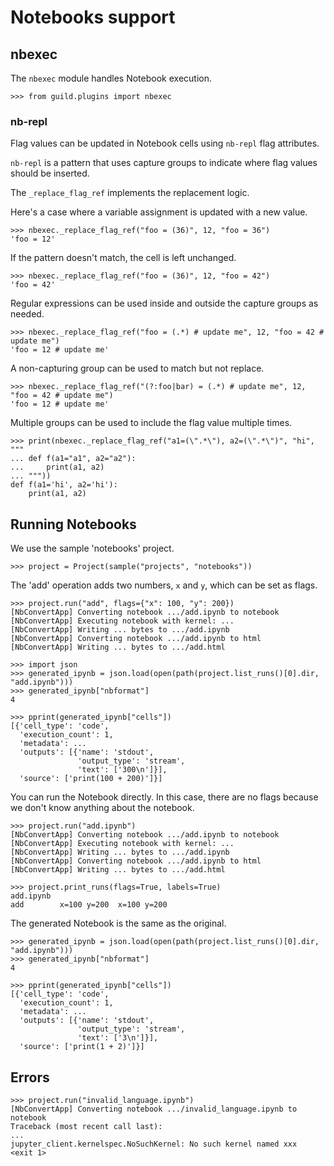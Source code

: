 # Notebooks support

## nbexec

The `nbexec` module handles Notebook execution.

    >>> from guild.plugins import nbexec

### nb-repl

Flag values can be updated in Notebook cells using `nb-repl` flag
attributes.

`nb-repl` is a pattern that uses capture groups to indicate where flag
values should be inserted.

The `_replace_flag_ref` implements the replacement logic.

Here's a case where a variable assignment is updated with a new value.

    >>> nbexec._replace_flag_ref("foo = (36)", 12, "foo = 36")
    'foo = 12'

If the pattern doesn't match, the cell is left unchanged.

    >>> nbexec._replace_flag_ref("foo = (36)", 12, "foo = 42")
    'foo = 42'

Regular expressions can be used inside and outside the capture groups
as needed.

    >>> nbexec._replace_flag_ref("foo = (.*) # update me", 12, "foo = 42 # update me")
    'foo = 12 # update me'

A non-capturing group can be used to match but not replace.

    >>> nbexec._replace_flag_ref("(?:foo|bar) = (.*) # update me", 12, "foo = 42 # update me")
    'foo = 12 # update me'

Multiple groups can be used to include the flag value multiple times.

    >>> print(nbexec._replace_flag_ref("a1=(\".*\"), a2=(\".*\")", "hi", """
    ... def f(a1="a1", a2="a2"):
    ...     print(a1, a2)
    ... """))
    def f(a1='hi', a2='hi'):
        print(a1, a2)

## Running Notebooks

We use the sample 'notebooks' project.

    >>> project = Project(sample("projects", "notebooks"))

The 'add' operation adds two numbers, `x` and `y`, which can be set as
flags.

    >>> project.run("add", flags={"x": 100, "y": 200})
    [NbConvertApp] Converting notebook .../add.ipynb to notebook
    [NbConvertApp] Executing notebook with kernel: ...
    [NbConvertApp] Writing ... bytes to .../add.ipynb
    [NbConvertApp] Converting notebook .../add.ipynb to html
    [NbConvertApp] Writing ... bytes to .../add.html

    >>> import json
    >>> generated_ipynb = json.load(open(path(project.list_runs()[0].dir, "add.ipynb")))
    >>> generated_ipynb["nbformat"]
    4

    >>> pprint(generated_ipynb["cells"])
    [{'cell_type': 'code',
      'execution_count': 1,
      'metadata': ...
      'outputs': [{'name': 'stdout',
                   'output_type': 'stream',
                   'text': ['300\n']}],
      'source': ['print(100 + 200)']}]

You can run the Notebook directly. In this case, there are no flags
because we don't know anything about the notebook.

    >>> project.run("add.ipynb")
    [NbConvertApp] Converting notebook .../add.ipynb to notebook
    [NbConvertApp] Executing notebook with kernel: ...
    [NbConvertApp] Writing ... bytes to .../add.ipynb
    [NbConvertApp] Converting notebook .../add.ipynb to html
    [NbConvertApp] Writing ... bytes to .../add.html

    >>> project.print_runs(flags=True, labels=True)
    add.ipynb
    add        x=100 y=200  x=100 y=200

The generated Notebook is the same as the original.

    >>> generated_ipynb = json.load(open(path(project.list_runs()[0].dir, "add.ipynb")))
    >>> generated_ipynb["nbformat"]
    4

    >>> pprint(generated_ipynb["cells"])
    [{'cell_type': 'code',
      'execution_count': 1,
      'metadata': ...
      'outputs': [{'name': 'stdout',
                   'output_type': 'stream',
                   'text': ['3\n']}],
      'source': ['print(1 + 2)']}]

## Errors

    >>> project.run("invalid_language.ipynb")
    [NbConvertApp] Converting notebook .../invalid_language.ipynb to notebook
    Traceback (most recent call last):
    ...
    jupyter_client.kernelspec.NoSuchKernel: No such kernel named xxx
    <exit 1>
